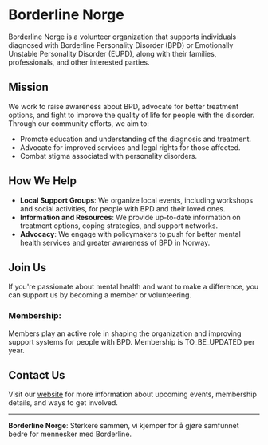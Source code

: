 # Borderline Norge

Borderline Norge is a volunteer organization that supports individuals diagnosed with Borderline Personality Disorder (BPD) or Emotionally Unstable Personality Disorder (EUPD), along with their families, professionals, and other interested parties.

## Mission
We work to raise awareness about BPD, advocate for better treatment options, and fight to improve the quality of life for people with the disorder. Through our community efforts, we aim to:

- Promote education and understanding of the diagnosis and treatment.
- Advocate for improved services and legal rights for those affected.
- Combat stigma associated with personality disorders.

## How We Help
- **Local Support Groups**: We organize local events, including workshops and social activities, for people with BPD and their loved ones.
- **Information and Resources**: We provide up-to-date information on treatment options, coping strategies, and support networks.
- **Advocacy**: We engage with policymakers to push for better mental health services and greater awareness of BPD in Norway.

## Join Us
If you're passionate about mental health and want to make a difference, you can support us by becoming a member or volunteering.

### Membership:
Members play an active role in shaping the organization and improving support systems for people with BPD. Membership is TO_BE_UPDATED per year.

## Contact Us
Visit our [website](https://www.borderlinenorge.no/) for more information about upcoming events, membership details, and ways to get involved.

---

**Borderline Norge**: Sterkere sammen, vi kjemper for å gjøre samfunnet bedre for mennesker med Borderline.
